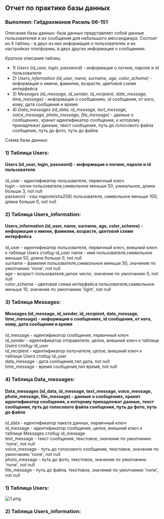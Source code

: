 ## Отчет по практике базы данных

### Выполнил: Габдрахманов Расиль 06-151

<!-- <br/><br/><br/><br/><br/><br/> -->



Описание базы данных: база данных представляет собой данные пользователей и их сообщения для небольшого мессенджера. Состоит из 4 таблиц - в двух из них информация о пользователях и их настройках платформы, в двух других информация о сообщениях.

Краткое описание таблиц:

- 1\) *Users (id\_user, login, password)* - информация о логине, пароле и id пользователя
- 2\) *Users\_information (id\_user, name, surname, age, color\_scheme)* - информация о имени, фамилии, возрасте, цветовой схеме интерфейса
- 3\) *Messages (id\_message, id\_sender, id\_recipient, date\_message, time\_message)* - информация о сообщениях, id сообщения, от кого, кому, дата сообщения и время
- 4\) *Data\_messages (id\_data, id\_message, text\_message, voice\_message, photo\_message, file\_message)* - данные о сообщениях, хранит идентификатор сообщения, к которому принадлежат данные, текст сообщения, путь до голосового файла сообщения, путь до фото, путь до файла

Схема базы данных:
<!-- схема -->

### 1) Таблица Users:
#### Users (id\_user, login, password) - информация о логине, пароле и id пользователя

id\_user - идентификатор пользователя, первичный ключ<br/>
login - логин пользователя,символьное меньше 50, уникальное, длина больше 3, not null<br/>
password - хэш пароля(sha256) пользователя, символьное меньше 100, длина больше 0, not null<br/>

### 2) Таблица Users\_information:
#### Users\_information (id\_user, name, surname, age, color\_scheme) - информация о имени, фамилии, возрасте, цветовой схеме интерфейса

id\_user - идентификатор пользователя, первичный ключ, внешний ключ к таблице Users стобцу id\_user
name - имя пользователя,символьное меньше 50, длина больше 0, not null<br/>
surname - фамилия пользователя,символьное меньше 50, значение по умолчанию 'none', not null<br/>
age - возраст пользователя,целое число, значение по умолчанию 0, not null<br/>
color\_scheme - цветовая схема интерфейса пользователя,символьное меньше 10, значение по умолчанию 'light', not null<br/>

### 3) Таблица Messages:
#### Messages (id\_message, id\_sender, id\_recipient, date\_message, time\_message) - информация о сообщениях, id сообщения, от кого, кому, дата сообщения и время

id\_message - идентификатор сообщения, первичный ключ<br/>
id\_sender - идентификатор отправителя, целое, внешний ключ к таблице Users стобцу id\_user<br/>
id\_recipient - идентификатор получателя, целое, внешний ключ к таблице Users стобцу id\_user<br/>
data\_message - дата сообщения,тип дата, not null<br/>
time\_message - время сообщения,тип время, not null<br/>

### 4) Таблица Data\_messages:
#### Data\_messages (id\_data, id\_message, text\_message, voice\_message, photo\_message, file\_message) - данные о сообщениях, хранит идентификатор сообщения, к которому принадлежат данные, текст сообщения, путь до голосового файла сообщения, путь до фото, путь до файла

id\_data - идентификатор пакета данных, первичный ключ<br/>
id\_message - идентификатор сообщения, целое, внешний ключ к таблице Messages стобцу id\_message<br/>
text\_message - текст сообщения, текстовое, значение по умолчанию 'none', not null<br/>
voice\_message - путь до голосового сообщения, текстовое, значение по умолчанию 'none', not null<br/>
photo\_message - путь до фото, текстовое, значение по умолчанию 'none', not null<br/>
file\_message - путь до файла, текстовое, значение по умолчанию 'none', not null<br/>


### 1) Таблица Users:
![1.png](1.png)

### 2) Таблица Users\_information: